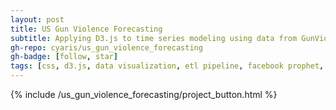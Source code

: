 ```yaml
---
layout: post
title: US Gun Violence Forecasting
subtitle: Applying D3.js to time series modeling using data from GunViolenceArchive.org.
gh-repo: cyaris/us_gun_violence_forecasting
gh-badge: [follow, star]
tags: [css, d3.js, data visualization, etl pipeline, facebook prophet, html, javascript, machine learning, object oriented programming, pandas, python, time series modeling, web development]
---
```


{% include /us_gun_violence_forecasting/project_button.html %}
